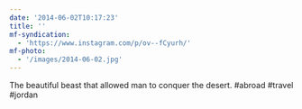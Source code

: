 ```yaml
---
date: '2014-06-02T10:17:23'
title: ''
mf-syndication:
  - 'https://www.instagram.com/p/ov--fCyurh/'
mf-photo:
  - '/images/2014-06-02.jpg'
---
```

The beautiful beast that allowed man to conquer the desert. #abroad #travel #jordan
